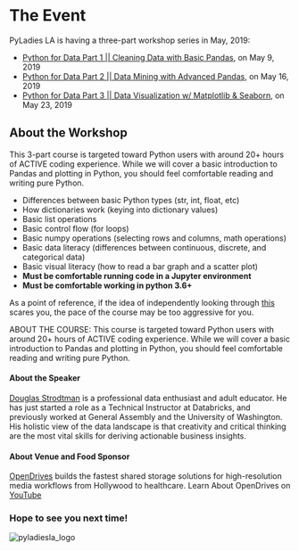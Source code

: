 # The Event
PyLadies LA is having a three-part workshop series in May, 2019:

- [Python for Data Part 1 || Cleaning Data with Basic Pandas](https://www.meetup.com/Pyladies-LA/events/zswgwqyzhbmb/), on May 9, 2019
- [Python for Data Part 2 || Data Mining with Advanced Pandas](https://www.meetup.com/Pyladies-LA/events/zswgwqyzhbvb/), on May 16, 2019 
- [Python for Data Part 3 || Data Visualization w/ Matplotlib & Seaborn](https://www.meetup.com/Pyladies-LA/events/260722547/), on May 23, 2019


## About the Workshop

This 3-part course is targeted toward Python users with around 20+ hours of ACTIVE coding experience. While we will cover a basic introduction to Pandas and plotting in Python, you should feel comfortable reading and writing pure Python.

- Differences between basic Python types (str, int, float, etc)
- How dictionaries work (keying into dictionary values)
- Basic list operations
- Basic control flow (for loops)
- Basic numpy operations (selecting rows and columns, math operations)
- Basic data literacy (differences between continuous, discrete, and categorical data)
- Basic visual literacy (how to read a bar graph and a scatter plot)
- **Must be comfortable running code in a Jupyter environment**
- **Must be comfortable working in python 3.6+**

As a point of reference, if the idea of independently looking through [this](https://pandas.pydata.org/pandas-docs/stable/getting_started/10min.html) scares you, the pace of the course may be too aggressive for you.

ABOUT THE COURSE:
This course is targeted toward Python users with around 20+ hours of ACTIVE coding experience. While we will cover a basic introduction to Pandas and plotting in Python, you should feel comfortable reading and writing pure Python.

#### About the Speaker
[Douglas Strodtman](https://www.linkedin.com/in/dstrodtman/) is a professional data enthusiast and adult educator. He has just started a role as a Technical Instructor at Databricks, and previously worked at General Assembly and the University of Washington. His holistic view of the data landscape is that creativity and critical thinking are the most vital skills for deriving actionable business insights.

#### About Venue and Food Sponsor 
[OpenDrives](https://opendrives.com/) builds the fastest shared storage solutions for high-resolution media workflows from Hollywood to healthcare. Learn About OpenDrives on [YouTube](https://www.youtube.com/channel/UCzHTU3-x8h4l6ehHNx8IH1g/videos)


### Hope to see you next time!

![pyladiesla_logo](https://user-images.githubusercontent.com/32135867/48275251-ea2d4f80-e3f9-11e8-8383-59840c6727c9.jpeg)
